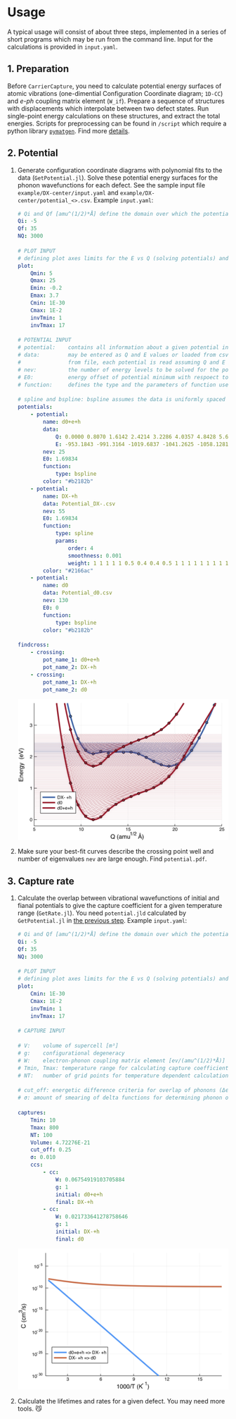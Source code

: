 # Usage

A typical usage will consist of about three steps, implemented in a series of short programs which may be run from the command line. Input for the calculations is provided in `input.yaml`.

## 1. Preparation

Before `CarrierCapture`, you need to calculate potential energy surfaces of atomic vibrations (one-dimential Configuration Coordinate diagram; `1D-CC`) and _e-ph_ coupling matrix element (`W_if`). Prepare a sequence of structures with displacements which interpolate between two defect states. Run single-point energy calculations on these structures, and extract the total energies. Scripts for preprocessing can be found in `/script` which require a python library [`pymatgen`](http://pymatgen.org). Find more [details](https://github.com/WMD-group/CarrierCapture.jl/blob/master/example/README.md).

## 2. Potential

1. Generate configuration coordinate diagrams with polynomial fits to the data (`GetPotential.jl`). Solve these potential energy surfaces for the phonon wavefunctions for each defect. See the sample input file `example/DX-center/input.yaml` and `example/DX-center/potential_<>.csv`. Example `input.yaml`:

    ```yaml
    # Qi and Qf [amu^(1/2)*Å] define the domain over which the potentials will be solved (Q ∈ [Qi, Qf]), discretised in `NQ` steps
    Qi: -5
    Qf: 35
    NQ: 3000
    
    # PLOT INPUT
    # defining plot axes limits for the E vs Q (solving potentials) and the C vs 1/T (carrier capture rate vs inverse temperature) plots
    plot:
        Qmin: 5
        Qmax: 25
        Emin: -0.2
        Emax: 3.7
        Cmin: 1E-30
        Cmax: 1E-2
        invTmin: 1
        invTmax: 17
    
    # POTENTIAL INPUT
    # potential:    contains all information about a given potential including name
    # data:         may be entered as Q and E values or loaded from csv files. If
    #               from file, each potential is read assuming Q and E in columns 1 and 2 respectively.
    # nev:          the number of energy levels to be solved for the potentials (eigenstates).
    # E0:           energy offset of potential minimum with respoect to zero [eV]
    # function:     defines the type and the parameters of function used to fit the potential
    
    # spline and bspline: bspline assumes the data is uniformly spaced on the grid
    potentials:
        - potential:
            name: d0+e+h
            data:
                Q: 0.0000 0.8070 1.6142 2.4214 3.2286 4.0357 4.8428 5.6501 6.4571 7.2643 8.0715 8.8787 9.6857 10.4930 11.3000 12.1072 12.9144 13.7215 14.5287 15.3359 16.1430 16.9502 17.7574 18.5644 19.3716 20.1788 20.9859 21.7931 22.6002
                E: -953.1843 -991.3164 -1019.6837 -1041.2625 -1058.1281 -1070.3129 -1078.6854 -1084.3352 -1088.1507 -1090.7382 -1092.4813 -1093.6187 -1094.3120 -1094.6724 -1094.7791 -1094.6931 -1094.4715 -1094.2920 -1094.1575 -1094.0447 -1093.9488 -1093.8619 -1093.7599 -1093.6182 -1093.4127 -1093.1290 -1092.7661 -1092.3560 -1091.9551
            nev: 25
            E0: 1.69834
            function:
                type: bspline
            color: "#b2182b"
        - potential:
            name: DX-+h
            data: Potential_DX-.csv
            nev: 55
            E0: 1.69834
            function:
                type: spline
                params:
                    order: 4
                    smoothness: 0.001
                    weight: 1 1 1 1 1 0.5 0.4 0.4 0.5 1 1 1 1 1 1 1 1 1 1 1 1 1 1 1 1 1 1 1 1
            color: "#2166ac"
        - potential:
            name: d0
            data: Potential_d0.csv
            nev: 130
            E0: 0
            function:
                type: bspline
            color: "#b2182b"
    
    findcross:
        - crossing:
            pot_name_1: d0+e+h
            pot_name_2: DX-+h
        - crossing:
            pot_name_1: DX-+h
            pot_name_2: d0
    ```

    <center>
    <img src="potential.png" width="500" />
    </center>

2. Make sure your best-fit curves describe the crossing point well and number of eigenvalues `nev` are large enough. Find `potential.pdf`.

## 3. Capture rate

1. Calculate the overlap between vibrational wavefunctions of initial and fianal potentials to give the capture coefficient for a given temperature range (`GetRate.jl`). You need `potential.jld` calculated by `GetPotential.jl` in [the previous step](#2.-Potential). Example `input.yaml`:

    ```yaml
    # Qi and Qf [amu^(1/2)*Å] define the domain over which the potentials will be solved (Q ∈ [Qi, Qf]), discretised in `NQ` steps
    Qi: -5
    Qf: 35
    NQ: 3000

    # PLOT INPUT
    # defining plot axes limits for the E vs Q (solving potentials) and the C vs 1/T (carrier capture rate vs inverse temperature) plots
    plot:
        Cmin: 1E-30
        Cmax: 1E-2
        invTmin: 1
        invTmax: 17

    # CAPTURE INPUT

    # V: 	volume of supercell [m³]
    # g: 	configurational degeneracy 
    # W: 	electron-phonon coupling matrix element [ev/(amu^(1/2)*Å)]
    # Tmin, Tmax: temperature range for calculating capture coefficient [K]
    # NT: 	number of grid points for temperature dependent calculations

    # cut_off: energetic difference criteria for overlap of phonons (Δϵ < cut_off) [eV]
    # σ: amount of smearing of delta functions for determining phonon overlap

    captures:
        Tmin: 10
        Tmax: 800
        NT: 100
        Volume: 4.72276E-21
        cut_off: 0.25
        σ: 0.010
        ccs:
            - cc:
                W: 0.06754919103705884
                g: 1
                initial: d0+e+h
                final: DX-+h
            - cc:
                W: 0.021733641278758646
                g: 1
                initial: DX-+h
                final: d0
    ```
    <center>
    <img src="captcoeff.png" width="500" />
    </center>

2.  Calculate the lifetimes and rates for a given defect. You may need more tools. 😼

